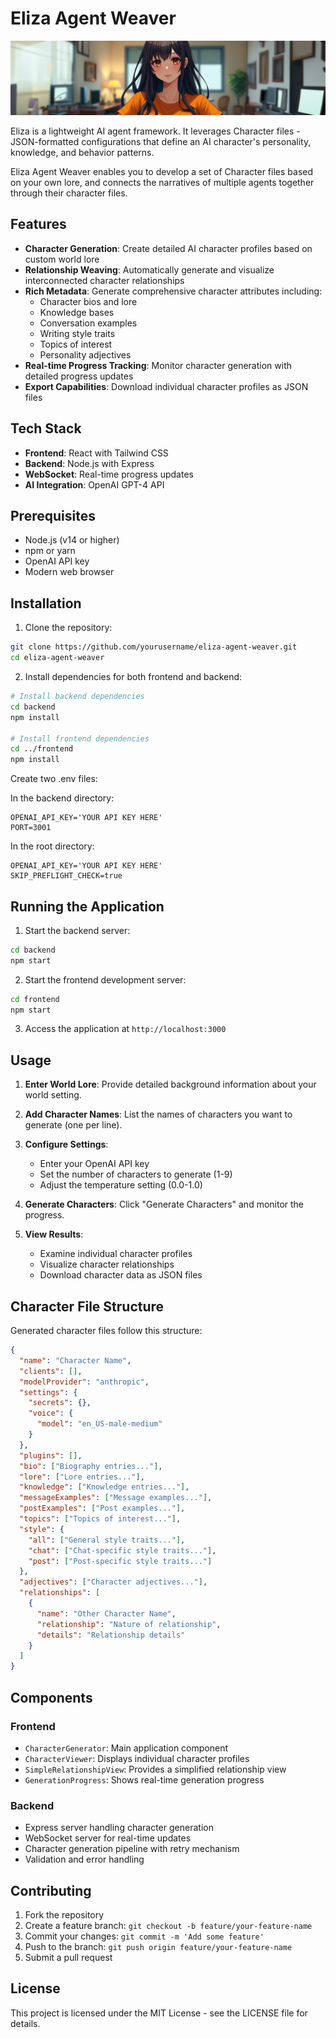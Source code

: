 # Eliza Agent Weaver

<img src="frontend/public/hero.jpg" alt="Eliza Agent Weaver Banner" />

Eliza is a lightweight AI agent framework. It leverages Character files - JSON-formatted configurations that define an AI character's personality, knowledge, and behavior patterns. 

Eliza Agent Weaver enables you to develop a set of Character files based on your own lore, and connects the narratives of multiple agents together through their character files.

## Features

- **Character Generation**: Create detailed AI character profiles based on custom world lore
- **Relationship Weaving**: Automatically generate and visualize interconnected character relationships
- **Rich Metadata**: Generate comprehensive character attributes including:
  - Character bios and lore
  - Knowledge bases
  - Conversation examples
  - Writing style traits
  - Topics of interest
  - Personality adjectives
- **Real-time Progress Tracking**: Monitor character generation with detailed progress updates
- **Export Capabilities**: Download individual character profiles as JSON files

## Tech Stack

- **Frontend**: React with Tailwind CSS
- **Backend**: Node.js with Express
- **WebSocket**: Real-time progress updates
- **AI Integration**: OpenAI GPT-4 API

## Prerequisites

- Node.js (v14 or higher)
- npm or yarn
- OpenAI API key
- Modern web browser

## Installation

1. Clone the repository:
```bash
git clone https://github.com/yourusername/eliza-agent-weaver.git
cd eliza-agent-weaver
```

2. Install dependencies for both frontend and backend:
```bash
# Install backend dependencies
cd backend
npm install

# Install frontend dependencies
cd ../frontend
npm install
```

Create two .env files:

In the backend directory:
```env
OPENAI_API_KEY='YOUR API KEY HERE'
PORT=3001
```

In the root directory:
```env
OPENAI_API_KEY='YOUR API KEY HERE'
SKIP_PREFLIGHT_CHECK=true
```

## Running the Application

1. Start the backend server:
```bash
cd backend
npm start
```

2. Start the frontend development server:
```bash
cd frontend
npm start
```

3. Access the application at `http://localhost:3000`

## Usage

1. **Enter World Lore**: Provide detailed background information about your world setting.

2. **Add Character Names**: List the names of characters you want to generate (one per line).

3. **Configure Settings**:
   - Enter your OpenAI API key
   - Set the number of characters to generate (1-9)
   - Adjust the temperature setting (0.0-1.0)

4. **Generate Characters**: Click "Generate Characters" and monitor the progress.

5. **View Results**:
   - Examine individual character profiles
   - Visualize character relationships
   - Download character data as JSON files

## Character File Structure

Generated character files follow this structure:
```json
{
  "name": "Character Name",
  "clients": [],
  "modelProvider": "anthropic",
  "settings": {
    "secrets": {},
    "voice": {
      "model": "en_US-male-medium"
    }
  },
  "plugins": [],
  "bio": ["Biography entries..."],
  "lore": ["Lore entries..."],
  "knowledge": ["Knowledge entries..."],
  "messageExamples": ["Message examples..."],
  "postExamples": ["Post examples..."],
  "topics": ["Topics of interest..."],
  "style": {
    "all": ["General style traits..."],
    "chat": ["Chat-specific style traits..."],
    "post": ["Post-specific style traits..."]
  },
  "adjectives": ["Character adjectives..."],
  "relationships": [
    {
      "name": "Other Character Name",
      "relationship": "Nature of relationship",
      "details": "Relationship details"
    }
  ]
}
```

## Components

### Frontend
- `CharacterGenerator`: Main application component
- `CharacterViewer`: Displays individual character profiles
- `SimpleRelationshipView`: Provides a simplified relationship view
- `GenerationProgress`: Shows real-time generation progress

### Backend
- Express server handling character generation
- WebSocket server for real-time updates
- Character generation pipeline with retry mechanism
- Validation and error handling

## Contributing

1. Fork the repository
2. Create a feature branch: `git checkout -b feature/your-feature-name`
3. Commit your changes: `git commit -m 'Add some feature'`
4. Push to the branch: `git push origin feature/your-feature-name`
5. Submit a pull request

## License

This project is licensed under the MIT License - see the LICENSE file for details.